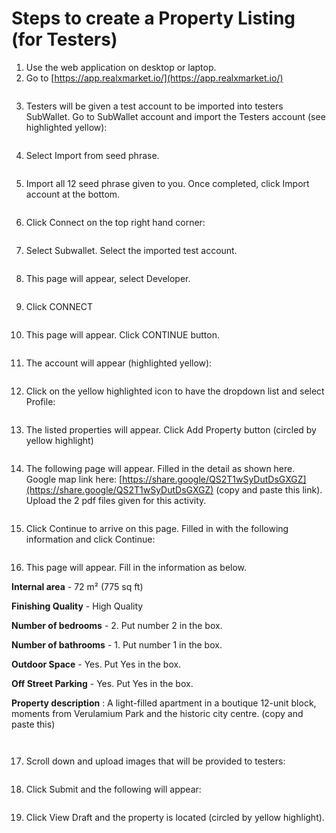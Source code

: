 # Steps to create a Property Listing (for Testers)

1. Use the web application on desktop or laptop.&#x20;
2. Go to [https://app.realxmarket.io/](https://app.realxmarket.io/)

<figure><img src="../../../../.gitbook/assets/image (1) (1) (1).png" alt=""><figcaption></figcaption></figure>

3. Testers will be given a test account to be imported into testers SubWallet. Go to SubWallet account and import the Testers account (see highlighted yellow):

<figure><img src="../../../../.gitbook/assets/image (2) (1) (1).png" alt=""><figcaption></figcaption></figure>

4. Select Import from seed phrase.

<figure><img src="../../../../.gitbook/assets/image (3) (1) (1).png" alt=""><figcaption></figcaption></figure>

5. Import all 12 seed phrase given to you. Once completed, click Import account at the bottom.

<figure><img src="../../../../.gitbook/assets/image (4) (1) (1).png" alt=""><figcaption></figcaption></figure>

6. Click Connect on the top right hand corner:&#x20;

<figure><img src="../../../../.gitbook/assets/image (1) (1) (1) (1).png" alt=""><figcaption></figcaption></figure>

7. Select Subwallet. Select the imported test account.

<figure><img src="../../../../.gitbook/assets/image (5) (1) (1).png" alt=""><figcaption></figcaption></figure>

8. This page will appear, select Developer.&#x20;

<figure><img src="../../../../.gitbook/assets/image (6).png" alt=""><figcaption></figcaption></figure>

9. Click CONNECT &#x20;

<figure><img src="../../../../.gitbook/assets/image (7).png" alt=""><figcaption></figcaption></figure>

10. This page will appear. Click CONTINUE button.&#x20;

<figure><img src="../../../../.gitbook/assets/image (8).png" alt=""><figcaption></figcaption></figure>

11. The account will appear (highlighted yellow):

<figure><img src="../../../../.gitbook/assets/image (9).png" alt=""><figcaption></figcaption></figure>

12. Click on the yellow highlighted icon to have the dropdown list and select Profile:

<figure><img src="../../../../.gitbook/assets/image (10).png" alt=""><figcaption></figcaption></figure>

13. The listed properties will appear. Click Add Property button (circled by yellow highlight)

<figure><img src="../../../../.gitbook/assets/image (14).png" alt=""><figcaption></figcaption></figure>

14. The following page will appear. Filled in the detail as shown here. Google map link here: [https://share.google/QS2T1wSyDutDsGXGZ](https://share.google/QS2T1wSyDutDsGXGZ) (copy and paste this link). Upload the 2 pdf files given for this activity.

<figure><img src="../../../../.gitbook/assets/image.png" alt=""><figcaption></figcaption></figure>

15. Click Continue to arrive on this page. Filled in with the following information and click Continue:

<figure><img src="../../../../.gitbook/assets/image (1).png" alt=""><figcaption></figcaption></figure>

16. This page will appear. Fill in the information as below.&#x20;

**Internal area** - 72 m² (775 sq ft)

**Finishing Quality** - High Quality

**Number of bedrooms** - 2. Put number 2 in the box.

**Number of bathrooms** - 1. Put number 1 in the box.

**Outdoor Space** - Yes. Put Yes in the box.

**Off Street Parking** - Yes. Put Yes in the box.

**Property description** : A light-filled apartment in a boutique 12-unit block, moments from Verulamium Park and the historic city centre.  (copy and paste this)



<figure><img src="../../../../.gitbook/assets/image (2).png" alt=""><figcaption></figcaption></figure>

<figure><img src="../../../../.gitbook/assets/image (3).png" alt=""><figcaption></figcaption></figure>

17. Scroll down and upload images that will be provided to testers:

<figure><img src="../../../../.gitbook/assets/image (4) (1).png" alt=""><figcaption></figcaption></figure>

18. Click Submit and the following will appear:

<figure><img src="../../../../.gitbook/assets/image (59).png" alt=""><figcaption></figcaption></figure>

19. Click View Draft and the property is located (circled by yellow highlight).&#x20;

<figure><img src="../../../../.gitbook/assets/image (60).png" alt=""><figcaption></figcaption></figure>
